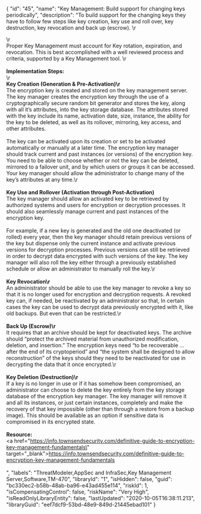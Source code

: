 {
  "id": "45",
  "name": "Key Management: Build support for changing keys periodically",
  "description": "To build support for the changing keys they have to follow few steps like key creation, key use and roll over, key destruction, key revocation and back up (escrow).  \r<div>\r</div><div>Proper Key Management must account for Key rotation, expiration, and revocation.  This is best accomplished with a well reviewed process and criteria,  supported by a Key Management tool. \r</div><div><br /></div><div><b>Implementation Steps:</b></div><div>\r</div><div><b>Key Creation (Generation &amp; Pre-Activation)\r</b></div><div>The encryption key is created and stored on the key management server. The key manager creates the encryption key through the use of a cryptographically secure random bit generator and stores the key, along with all it’s attributes, into the key storage database. The attributes stored with the key include its name, activation date, size, instance, the ability for the key to be deleted, as well as its rollover, mirroring, key access, and other attributes. </div><div><br /></div><div>The key can be activated upon its creation or set to be activated automatically or manually at a later time. The encryption key manager should track current and past instances (or versions) of the encryption key.  You need to be able to choose whether or not the key can be deleted, mirrored to a failover unit, and by which users or groups it can be accessed. Your key manager should allow the administrator to change many of the key’s attributes at any time.\r</div><div><br /></div><div><b>Key Use and Rollover (Activation through Post-Activation) </b></div><div>The key manager should allow an activated key to be retrieved by authorized systems and users for encryption or decryption processes. It should also seamlessly manage current and past instances of the encryption key. </div><div><br /></div><div>For example, if a new key is generated and the old one deactivated (or rolled) every year, then the key manager should retain previous versions of the key but dispense only the current instance and activate previous versions for decryption processes. Previous versions can still be retrieved in order to decrypt data encrypted with such versions of the key. The key manager will also roll the key either through a previously established schedule or allow an administrator to manually roll the key.\r</div><div><br /></div><div><b>Key Revocation\r</b></div><div>An administrator should be able to use the key manager to revoke a key so that it is no longer used for encryption and decryption requests. A revoked key can, if needed, be reactivated by an administrator so that, In certain cases the key can be used to decrypt data previously encrypted with it, like old backups. But even that can be restricted.\r</div><div><br /></div><div><b>Back Up (Escrow)\r</b></div><div>It requires that an archive should be kept for deactivated keys. The archive should “protect the archived material from unauthorized modification, deletion, and insertion.” The encryption keys need “to be recoverable … after the end of its cryptoperiod” and “the system shall be designed to allow reconstruction” of the keys should they need to be reactivated for use in decrypting the data that it once encrypted.\r</div><div><br /></div><div><b>Key Deletion (Destruction)\r</b></div><div>If a key is no longer in use or if it has somehow been compromised, an administrator can choose to delete the key entirely from the key storage database of the encryption key manager. The key manager will remove it and all its instances, or just certain instances, completely and make the recovery of that key impossible (other than through a restore from a backup image). This should be available as an option if sensitive data is compromised in its encrypted state.</div><div><br /></div><div><b>Resource:</b></div><div><a href=\"https://info.townsendsecurity.com/definitive-guide-to-encryption-key-management-fundamentals\" target=\"_blank\">https://info.townsendsecurity.com/definitive-guide-to-encryption-key-management-fundamentals</a></div><div><br /></div>",
  "labels": "ThreatModeler,AppSec and InfraSec,Key Management Server,Software,TM-470",
  "libraryId": "1",
  "isHidden": false,
  "guid": "bc330ec2-b58b-48ab-ba96-e43ad455e114",
  "riskId": 1,
  "isCompensatingControl": false,
  "riskName": "Very High",
  "isReadOnlyLibraryEntity": false,
  "lastUpdated": "2020-10-05T16:38:11.213",
  "libraryGuid": "eef7dcf9-53bd-48e9-849d-21445ebad101"
}
